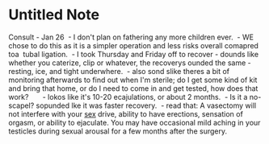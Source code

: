 # Untitled Note

Consult - Jan 26
 - I don't plan on fathering any more children ever.
 - WE chose to do this as it is a simpler operation and less risks overall comapred toa  tubal ligation.
 - I took Thursday and Friday off to recover - dounds like whether you caterize, clip or whatever, the recoverys ounded the same - resting, ice, and tight underwhere.
 - also sond slike theres a bit of monitoring afterwards to find out when I'm sterile; do I get some kind of kit and bring that home, or do I need to come in and get tested, how does that work?
      - lokos like it's 10-20 ecajulations, or about 2 months.
 - Is it a no-scapel? sopunded lke it was faster recovery.
 - read that: A vasectomy will not interfere with your [sex](http://www.webmd.com/sex-relationships/default.htm) drive, ability to have erections, sensation of orgasm, or ability to ejaculate. You may have occasional mild aching in your testicles during sexual arousal for a few months after the surgery.
